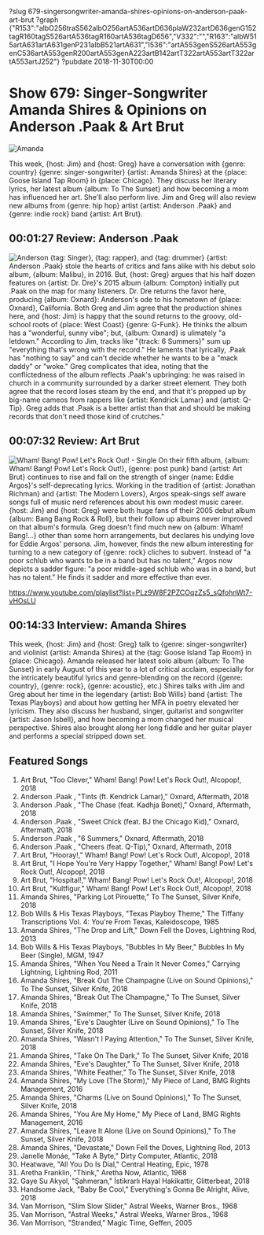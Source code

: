 ?slug 679-singersongwriter-amanda-shires-opinions-on-anderson-paak-art-brut
?graph {"R153":"albO256traS562albO256artA536artD636plaW232artD636genG152tagR160tagS526artA536tagR160artA536tagD656","V332":"","R163":"albW515artA631artA631genP231albB521artA631","I536":"artA553genS526artA553genC536artA553genR200artA553genA223artB142artT322artA553artT322artA553artJ252"}
?pubdate 2018-11-30T00:00

# Show 679: Singer-Songwriter Amanda Shires & Opinions on Anderson .Paak & Art Brut

![Amanda](//static.soundopinions.org/images/2018/amanda_shires.jpg)

This week, {host: Jim} and {host: Greg} have a conversation with {genre: country} {genre: singer-songwriter} {artist: Amanda Shires} at the {place: Goose Island Tap Room} in {place: Chicago}. They discuss her literary lyrics, her latest album {album: To The Sunset} and how becoming a mom has influenced her art. She'll also perform live. Jim and Greg will also review new albums from {genre: hip hop} artist {artist: Anderson .Paak} and {genre: indie rock} band {artist: Art Brut}.


## 00:01:27 Review: Anderson .Paak
![Anderson](//static.soundopinions.org/images/2018/oxnard.jpg)
{tag: Singer}, {tag: rapper}, and {tag: drummer} {artist: Anderson .Paak} stole the hearts of critics and fans alike with his debut solo album, {album: Malibu}, in 2016. But, {host: Greg} argues that his half dozen features on {artist: Dr. Dre}'s 2015 album {album: Compton} initially put .Paak on the map for many listeners. Dr. Dre returns the favor here, producing {album: Oxnard}: Anderson's ode to his hometown of {place: Oxnard}, California. Both Greg and Jim agree that the production shines here, and {host: Jim} is happy that the sound returns to the groovy, old-school roots of {place: West Coast} {genre: G-Funk}. He thinks the album has a "wonderful, sunny vibe"; but, {album: Oxnard} is ulimately "a letdown." According to Jim, tracks like "{track: 6 Summers}" sum up "everything that's wrong with the record." He laments that lyrically, .Paak has "nothing to say" and can't decide whether he wants to be a "mack daddy" or "woke." Greg complicates that idea, noting that the conflictedness of the album reflects .Paak's upbringing: he was raised in church in a community surrounded by a darker street element. They both agree that the record loses steam by the end, and that it's propped up by big-name cameos from rappers like {artist: Kendrick Lamar} and {artist: Q-Tip}. Greg adds that .Paak is a better artist than that and should be making records that don't need those kind of crutches."

## 00:07:32 Review: Art Brut
![Wham! Bang! Pow! Let's Rock Out! - Single](https://is3-ssl.mzstatic.com/image/thumb/Music128/v4/10/72/d7/1072d7bb-34ff-2757-d131-9cc70aa692a1/source/600x600bb.jpg "20232686/1414901961")
On their fifth album, {album: Wham! Bang! Pow! Let's Rock Out!}, {genre: post punk} band {artist: Art Brut} continues to rise and fall on the strength of singer {name: Eddie Argos}'s self-deprecating lyrics. Working in the tradition of {artist: Jonathan Richman} and {artist: The Modern Lovers}, Argos speak-sings self aware songs full of music nerd references about his own modest music career. {host: Jim} and {host: Greg} were both huge fans of their 2005 debut album {album: Bang Bang Rock & Roll}, but their follow up albums never improved on that album's formula. Greg doesn't find much new on {album: Wham! Bang!...} other than some horn arrangements, but declares his undying love for Eddie Argos' persona. Jim, however, finds the new album interesting for turning to a new category of {genre: rock} cliches to subvert. Instead of "a poor schlub who wants to be in a band but has no talent," Argos now depicts a sadder figure: "a poor middle-aged schlub who was in a band, but has no talent." He finds it sadder and more effective than ever. 


https://www.youtube.com/playlist?list=PLz9W8F2PZCOqzZs5_sQfohnWt7-vHOsLU
## 00:14:33 Interview: Amanda Shires
This week, {host: Jim} and {host: Greg} talk to {genre: singer-songwriter} and violinist {artist: Amanda Shires} at the {tag: Goose Island Tap Room} in {place: Chicago}. Amanda released her latest solo album {album: To The Sunset} in early August of this year to a lot of critical acclaim, especially for the intricately beautiful lyrics and genre-blending on the record ({genre: country}, {genre: rock}, {genre: acoustic}, etc.) Shires talks with Jim and Greg about her time in the legendary {artist: Bob Wills} band {artist: The Texas Playboys} and about how getting her MFA in poetry elevated her lyricism. They also discuss her husband, singer, guitarist and songwriter {artist: Jason Isbell}, and how becoming a mom changed her musical perspective. Shires also brought along her long fiddle and her guitar player and performs a special stripped down set. 

## Featured Songs
1. Art Brut, "Too Clever," Wham! Bang! Pow! Let's Rock Out!, Alcopop!, 2018
1. Anderson .Paak , "Tints (ft. Kendrick Lamar)," Oxnard, Aftermath, 2018
1. Anderson .Paak , "The Chase (feat. Kadhja Bonet)," Oxnard, Aftermath, 2018
1. Anderson .Paak , "Sweet Chick (feat. BJ the Chicago Kid)," Oxnard, Aftermath, 2018
1. Anderson .Paak , "6 Summers," Oxnard, Aftermath, 2018
1. Anderson .Paak , "Cheers (feat. Q-Tip)," Oxnard, Aftermath, 2018
1. Art Brut, "Hooray!," Wham! Bang! Pow! Let's Rock Out!, Alcopop!, 2018
1. Art Brut, "I Hope You're Very Happy Together," Wham! Bang! Pow! Let's Rock Out!, Alcopop!, 2018
1. Art Brut, "Hospital!," Wham! Bang! Pow! Let's Rock Out!, Alcopop!, 2018
1. Art Brut, "Kultfigur," Wham! Bang! Pow! Let's Rock Out!, Alcopop!, 2018
1. Amanda Shires, "Parking Lot Pirouette," To The Sunset, Silver Knife, 2018
1. Bob Wills & His Texas Playboys, "Texas Playboy Theme," The Tiffany Transcriptions Vol. 4: You're From Texas, Kaleidoscope, 1985
1. Amanda Shires, "The Drop and Lift," Down Fell the Doves, Lightning Rod, 2013
1. Bob Wills & His Texas Playboys, "Bubbles In My Beer," Bubbles In My Beer (Single), MGM, 1947
1. Amanda Shires, "When You Need a Train It Never Comes," Carrying Lightning, Lightning Rod, 2011
1. Amanda Shires, "Break Out The Champagne (Live on Sound Opinions)," To The Sunset, Silver Knife, 2018
1. Amanda Shires, "Break Out The Champagne," To The Sunset, Silver Knife, 2018
1. Amanda Shires, "Swimmer," To The Sunset, Silver Knife, 2018
1. Amanda Shires, "Eve's Daughter (Live on Sound Opinions)," To The Sunset, Silver Knife, 2018
1. Amanda Shires, "Wasn't I Paying Attention," To The Sunset, Silver Knife, 2018
1. Amanda Shires, "Take On The Dark," To The Sunset, Silver Knife, 2018
1. Amanda Shires, "Eve's Daughter," To The Sunset, Silver Knife, 2018
1. Amanda Shires, "White Feather," To The Sunset, Silver Knife, 2018
1. Amanda Shires, "My Love (The Storm)," My Piece of Land, BMG Rights Management, 2016
1. Amanda Shires, "Charms (Live on Sound Opinions)," To The Sunset, Silver Knife, 2018
1. Amanda Shires, "You Are My Home," My Piece of Land, BMG Rights Management, 2016
1. Amanda Shires, "Leave It Alone (Live on Sound Opinions)," To The Sunset, Silver Knife, 2018
1. Amanda Shires, "Devastate," Down Fell the Doves, Lightning Rod, 2013
1. Janelle Monáe, "Take A Byte," Dirty Computer, Atlantic, 2018
1. Heatwave, "All You Do Is Dial," Central Heating, Epic, 1978
1. Aretha Franklin, "Think," Aretha Now, Atlantic, 1968
1. Gaye Su Akyol, "Şahmeran," İstikrarlı Hayal Hakikattir, Glitterbeat, 2018
1. Handsome Jack, "Baby Be Cool," Everything's Gonna Be Alright, Alive, 2018
1. Van Morrison, "Slim Slow Slider," Astral Weeks, Warner Bros., 1968
1. Van Morrison, "Astral Weeks," Astral Weeks, Warner Bros., 1968
1. Van Morrison, "Stranded," Magic Time, Geffen, 2005
